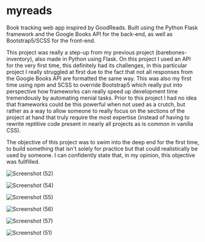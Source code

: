 # myreads
Book tracking web app inspired by GoodReads. Built using the Python Flask framework and the Google Books API for the back-end,
as well as Bootstrap5/SCSS for the front-end.

This project was really a step-up from my previous project (barebones-inventory), also made in Python using Flask.
On this project I used an API for the very first time, this definitely had its challenges, in this particular 
project I really struggled at first due to the fact that not all responses from the Google Books API are formatted the same way.
This was also my first time using npm and SCSS to override Bootstrap5 which really put into perspective how frameworks
can really speed up development time tremendously by automating menial tasks. Prior to this project I had no idea 
that frameworks could be this powerful when not used as a crutch, but rather as a way to allow someone to really
focus on the sections of the project at hand that truly require the most expertise (instead of having to rewrite
reptitive code present in nearly all projects as is common in vanilla CSS).

The objective of this project was to swim into the deep end for the first time, to build something
that isn't solely for practice but that could realistically be used by someone. I can confidently
state that, in my opinion, this objective was fullfilled.

![Screenshot (52)](https://user-images.githubusercontent.com/68373594/228550227-6482c39c-6f58-4a15-a228-016117765d71.png)

![Screenshot (54)](https://user-images.githubusercontent.com/68373594/228550232-31e1efb1-640d-4091-bba3-28d9b87143a3.png)

![Screenshot (55)](https://user-images.githubusercontent.com/68373594/228550238-e6bc94f2-41d6-4b04-a32f-1960c3b5afd8.png)

![Screenshot (56)](https://user-images.githubusercontent.com/68373594/228550244-4e6db579-2846-4a3b-9a9f-5a5e565a7630.png)

![Screenshot (57)](https://user-images.githubusercontent.com/68373594/228550247-f1c8f75f-0bf6-493d-a60a-666c1415063a.png)

![Screenshot (51)](https://user-images.githubusercontent.com/68373594/228550253-8f688f2e-c8a6-4651-bbb0-20da8980067e.png)
